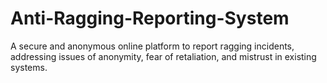 # Anti-Ragging-Reporting-System
A secure and anonymous online platform to report ragging incidents, addressing issues of anonymity, fear of retaliation, and mistrust in existing systems.
